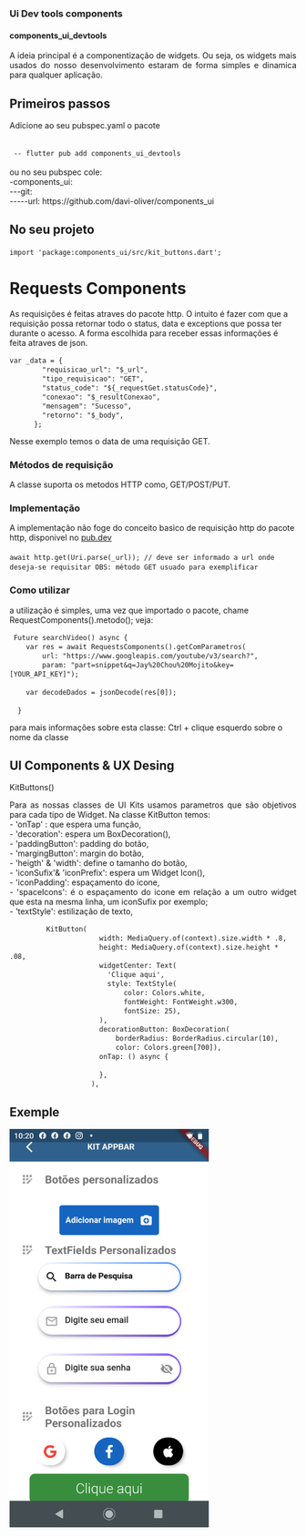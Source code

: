 ### Ui Dev tools components

#### components_ui_devtools
<p align = 'justify'>	A ideia principal é a componentização de widgets. Ou seja, os widgets mais usados do nosso desenvolvimento estaram de forma simples e dinamica para qualquer aplicação. </p>


## Primeiros passos
Adicione ao seu pubspec.yaml o pacote

<code>
 -- flutter pub add components_ui_devtools <br />
</code>
ou no seu pubspec cole: <br />
-components_ui: <br />
---git: <br />
-----url: https://github.com/davi-oliver/components_ui <br />
 
 
## No seu projeto
 

<code>import 'package:components_ui/src/kit_buttons.dart';</code>

 

<h1>Requests Components</h1>
As requisições é feitas atraves do pacote http. O intuito é fazer com que a requisição possa retornar todo o status, data e exceptions que possa ter durante o acesso. 
A forma escolhida para receber essas informações é feita atraves de json. 

 
    var _data = {
            "requisicao_url": "$_url",
            "tipo_requisicao": "GET",
            "status_code": "${_requestGet.statusCode}",
            "conexao": "$_resultConexao",
            "mensagem": "Sucesso",
            "retorno": "$_body",
          };
Nesse exemplo temos o data de uma requisição GET.

### Métodos de requisição
A classe suporta os metodos HTTP como, GET/POST/PUT. 


### Implementação
A implementação não foge do conceito basico de requisição http do pacote http, disponivel no <a href="pub.dev">pub.dev<a/>
<br /><code> await http.get(Uri.parse(_url)); // deve ser informado a url onde deseja-se requisitar OBS: método GET usuado para exemplificar</code> 


### Como utilizar

a utilização é simples, uma vez que importado o pacote, chame RequestComponents().metodo();
veja:
 
     Future searchVideo() async {
        var res = await RequestsComponents().getComParametros(
            url: "https://www.googleapis.com/youtube/v3/search?",
            param: "part=snippet&q=Jay%20Chou%20Mojito&key=[YOUR_API_KEY]");

        var decodeDados = jsonDecode(res[0]);
 
      }
 
 <p>para mais informações sobre esta classe: Ctrl + clique esquerdo sobre o nome da classe</p>

<h2>UI Components & UX Desing</h2>


 KitButtons() 


 <p align= 'justify'>Para as nossas classes de UI Kits usamos parametros que são objetivos para cada tipo de Widget.
 Na classe KitButton temos:<br />
  - 'onTap' :  que espera uma função,<br />
  - 'decoration': espera um BoxDecoration(),<br />
  - 'paddingButton': padding do botão,<br />
  - 'margingButton': margin do botão,<br />
  - 'heigth' &  'width': define o tamanho do botão,<br />
  - 'iconSufix'& 'iconPrefix': espera um Widget Icon(),<br />
  - 'iconPadding': espaçamento do icone,<br />
  - 'spaceIcons': é o espaçamento do icone em relação a um outro widget que esta na mesma linha, um iconSufix por exemplo;<br />
  - 'textStyle': estilização de texto,<br />
   </p>

			 KitButton(
                          width: MediaQuery.of(context).size.width * .8,
                          height: MediaQuery.of(context).size.height * .08,
                          widgetCenter: Text(
                            'Clique aqui',
                            style: TextStyle(
                                color: Colors.white,
                                fontWeight: FontWeight.w300,
                                fontSize: 25),
                          ),
                          decorationButton: BoxDecoration(
                              borderRadius: BorderRadius.circular(10),
                              color: Colors.green[700]),
                          onTap: () async {
               
                          },
                        ),


## Exemple 
	
 <img src="/asset/home.png" alt="home page exemple" width="350"/>

